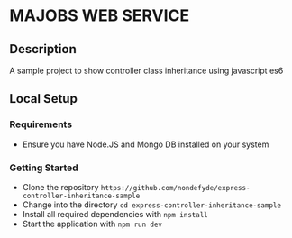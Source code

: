 # MAJOBS WEB SERVICE

## Description
A sample project to show controller class inheritance using javascript es6

## Local Setup

### Requirements

- Ensure you have Node.JS and Mongo DB installed on your system


### Getting Started
- Clone the repository `https://github.com/nondefyde/express-controller-inheritance-sample`
- Change into the directory `cd express-controller-inheritance-sample`
- Install all required dependencies with `npm install`
- Start the application with `npm run dev`